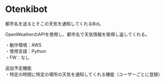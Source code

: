 # Otenkibot

都市名を送るとそこの天気を通知してくれるBot。

OpenWeatherのAPIを使用し、都市名で天気情報を取得し返してくれる。

・動作環境：AWS  
・使用言語：Python  
・FW：なし  

追加予定機能  
・特定の時間に特定の場所の天気を通知してくれる機能（ユーザーごとに登録）
